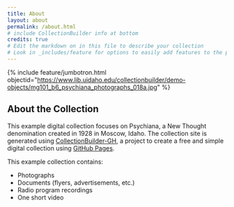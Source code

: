 ```yaml
---
title: About
layout: about
permalink: /about.html
# include CollectionBuilder info at bottom
credits: true
# Edit the markdown on in this file to describe your collection
# Look in _includes/feature for options to easily add features to the page
---
```


{% include feature/jumbotron.html objectid="https://www.lib.uidaho.edu/collectionbuilder/demo-objects/mg101_b6_psychiana_photographs_018a.jpg" %}

## About the Collection

This example digital collection focuses on Psychiana, a New Thought denomination created in 1928 in Moscow, Idaho. The collection site is generated using [CollectionBuilder-GH](https://collectionbuilding.github.io/gh/), a project to create a free and simple digital collection using [GitHub Pages](https://pages.github.com/).

This example collection contains:
- Photographs
- Documents (flyers, advertisements, etc.)
- Radio program recordings
- One short video
